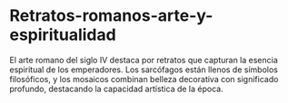# Retratos-romanos-arte-y-espiritualidad
El arte romano del siglo IV destaca por retratos que capturan la esencia espiritual de los emperadores. Los sarcófagos están llenos de símbolos filosóficos, y los mosaicos combinan belleza decorativa con significado profundo, destacando la capacidad artística de la época.
